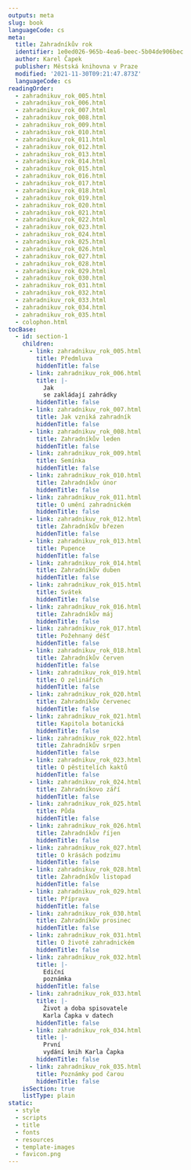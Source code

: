 ```yaml
---
outputs: meta
slug: book
languageCode: cs
meta:
  title: Zahradníkův rok
  identifier: 1e0ed026-965b-4ea6-beec-5b04de906bec
  author: Karel Čapek
  publisher: Městská knihovna v Praze
  modified: '2021-11-30T09:21:47.873Z'
  languageCode: cs
readingOrder:
  - zahradnikuv_rok_005.html
  - zahradnikuv_rok_006.html
  - zahradnikuv_rok_007.html
  - zahradnikuv_rok_008.html
  - zahradnikuv_rok_009.html
  - zahradnikuv_rok_010.html
  - zahradnikuv_rok_011.html
  - zahradnikuv_rok_012.html
  - zahradnikuv_rok_013.html
  - zahradnikuv_rok_014.html
  - zahradnikuv_rok_015.html
  - zahradnikuv_rok_016.html
  - zahradnikuv_rok_017.html
  - zahradnikuv_rok_018.html
  - zahradnikuv_rok_019.html
  - zahradnikuv_rok_020.html
  - zahradnikuv_rok_021.html
  - zahradnikuv_rok_022.html
  - zahradnikuv_rok_023.html
  - zahradnikuv_rok_024.html
  - zahradnikuv_rok_025.html
  - zahradnikuv_rok_026.html
  - zahradnikuv_rok_027.html
  - zahradnikuv_rok_028.html
  - zahradnikuv_rok_029.html
  - zahradnikuv_rok_030.html
  - zahradnikuv_rok_031.html
  - zahradnikuv_rok_032.html
  - zahradnikuv_rok_033.html
  - zahradnikuv_rok_034.html
  - zahradnikuv_rok_035.html
  - colophon.html
tocBase:
  - id: section-1
    children:
      - link: zahradnikuv_rok_005.html
        title: Předmluva
        hiddenTitle: false
      - link: zahradnikuv_rok_006.html
        title: |-
          Jak
          se zakládají zahrádky
        hiddenTitle: false
      - link: zahradnikuv_rok_007.html
        title: Jak vzniká zahradník
        hiddenTitle: false
      - link: zahradnikuv_rok_008.html
        title: Zahradníkův leden
        hiddenTitle: false
      - link: zahradnikuv_rok_009.html
        title: Semínka
        hiddenTitle: false
      - link: zahradnikuv_rok_010.html
        title: Zahradníkův únor
        hiddenTitle: false
      - link: zahradnikuv_rok_011.html
        title: O umění zahradnickém
        hiddenTitle: false
      - link: zahradnikuv_rok_012.html
        title: Zahradníkův březen
        hiddenTitle: false
      - link: zahradnikuv_rok_013.html
        title: Pupence
        hiddenTitle: false
      - link: zahradnikuv_rok_014.html
        title: Zahradníkův duben
        hiddenTitle: false
      - link: zahradnikuv_rok_015.html
        title: Svátek
        hiddenTitle: false
      - link: zahradnikuv_rok_016.html
        title: Zahradníkův máj
        hiddenTitle: false
      - link: zahradnikuv_rok_017.html
        title: Požehnaný déšť
        hiddenTitle: false
      - link: zahradnikuv_rok_018.html
        title: Zahradníkův červen
        hiddenTitle: false
      - link: zahradnikuv_rok_019.html
        title: O zelinářích
        hiddenTitle: false
      - link: zahradnikuv_rok_020.html
        title: Zahradníkův červenec
        hiddenTitle: false
      - link: zahradnikuv_rok_021.html
        title: Kapitola botanická
        hiddenTitle: false
      - link: zahradnikuv_rok_022.html
        title: Zahradníkův srpen
        hiddenTitle: false
      - link: zahradnikuv_rok_023.html
        title: O pěstitelích kaktů
        hiddenTitle: false
      - link: zahradnikuv_rok_024.html
        title: Zahradníkovo září
        hiddenTitle: false
      - link: zahradnikuv_rok_025.html
        title: Půda
        hiddenTitle: false
      - link: zahradnikuv_rok_026.html
        title: Zahradníkův říjen
        hiddenTitle: false
      - link: zahradnikuv_rok_027.html
        title: O krásách podzimu
        hiddenTitle: false
      - link: zahradnikuv_rok_028.html
        title: Zahradníkův listopad
        hiddenTitle: false
      - link: zahradnikuv_rok_029.html
        title: Příprava
        hiddenTitle: false
      - link: zahradnikuv_rok_030.html
        title: Zahradníkův prosinec
        hiddenTitle: false
      - link: zahradnikuv_rok_031.html
        title: O životě zahradnickém
        hiddenTitle: false
      - link: zahradnikuv_rok_032.html
        title: |-
          Ediční
          poznámka
        hiddenTitle: false
      - link: zahradnikuv_rok_033.html
        title: |-
          Život a doba spisovatele
          Karla Čapka v datech
        hiddenTitle: false
      - link: zahradnikuv_rok_034.html
        title: |-
          První
          vydání knih Karla Čapka
        hiddenTitle: false
      - link: zahradnikuv_rok_035.html
        title: Poznámky pod čarou
        hiddenTitle: false
    isSection: true
    listType: plain
static:
  - style
  - scripts
  - title
  - fonts
  - resources
  - template-images
  - favicon.png
---
```

